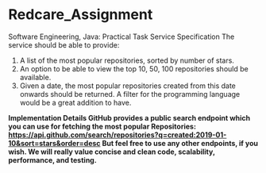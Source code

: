 # Redcare_Assignment
Software Engineering, Java: Practical Task
Service Specification
The service should be able to provide:
1. A list of the most popular repositories, sorted by number of stars.
2. An option to be able to view the top 10, 50, 100 repositories should be available.
3. Given a date, the most popular repositories created from this date onwards should be returned. A filter for the programming language would be a great addition to have.

**Implementation Details
GitHub provides a public search endpoint which you can use for fetching the most popular Repositories:
https://api.github.com/search/repositories?q=created:2019-01-10&sort=stars&order=desc But feel free to use any other endpoints, if you wish.
We will really value concise and clean code, scalability, performance, and testing.**
